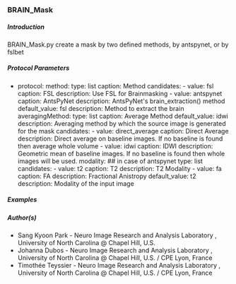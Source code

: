 ### BRAIN_Mask

##### Introduction

BRAIN_Mask.py create a mask by two defined methods, by antspynet, or by fslbet

##### Protocol Parameters

- protocol:
      method: 
        type: list
        caption: Method
        candidates:
          - value: fsl
            caption: FSL
            description: Use FSL for Brainmasking
          - value: antspynet
            caption: AntsPyNet
            description: AntsPyNet's brain_extraction() method 
        default_value: fsl
        description: Method to extract the brain 
      averagingMethod:
        type: list
        caption: Average Method
        default_value: idwi
        description: Averaging method by which the source image is generated for the mask
        candidates:
          - value: direct_average
            caption: Direct Average
            description: Direct average on baseline images. If no baseline is found then average whole volume
          - value: idwi
            caption: IDWI
            description: Geometric mean of baseline images. If no baseline is found then whole images will be used.
      modality: ## in case of antspynet
        type: list
        candidates:
          - value: t2
            caption: T2
            description: T2 Modality 
          - value: fa
            caption: FA
            description: Fractional Anistropy
        default_value: t2
        description: Modality of the input image

##### Examples


##### Author(s)

- Sang Kyoon Park -  Neuro Image Research and Analysis Laboratory , University of North Carolina @ Chapel Hill, U.S.
- Johanna Dubos - Neuro Image Research and Analysis Laboratory , University of North Carolina @ Chapel Hill, U.S. / CPE Lyon, France
- Timothée Teyssier - Neuro Image Research and Analysis Laboratory , University of North Carolina @ Chapel Hill, U.S. / CPE Lyon, France
